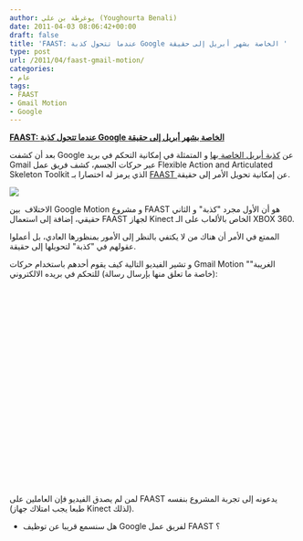 ```yaml
---
author: يوغرطة بن علي (Youghourta Benali)
date: 2011-04-03 08:06:42+00:00
draft: false
title: 'FAAST: عندما تتحول كذبة Google الخاصة بشهر أبريل إلى حقيقة '
type: post
url: /2011/04/faast-gmail-motion/
categories:
- عام
tags:
- FAAST
- Gmail Motion
- Google
---
```


**[FAAST: عندما تتحول كذبة Google الخاصة بشهر أبريل إلى حقيقة](https://www.it-scoop.com/2011/04/faast-gmail-motion/)**


بعد أن كشفت Google عن [كذبة أبريل الخاصة بها](https://www.it-scoop.com/2011/04/google-gmail-motion/) و المتمثلة في إمكانية التحكم في بريد Gmail عبر حركات الجسم، كشف فريق عمل Flexible Action and Articulated Skeleton Toolkit الذي يرمز له اختصارا بـ [FAAST ](http://projects.ict.usc.edu/mxr/faast/) عن إمكانية تحويل الأمر إلى حقيقة.

[![](https://www.it-scoop.com/wp-content/uploads/2011/04/gmail-motion.jpg)
](https://www.it-scoop.com/2011/04/faast-gmail-motion/)

الاختلاف  بين Google Motion و مشروع FAAST هو أن الأول مجرد "كذبة" و الثاني حقيقي، إضافة إلى استعمال FAAST لجهاز Kinect الخاص بالألعاب على الـ XBOX 360.

الممتع في الأمر أن هناك من لا يكتفي بالنظر إلى الأمور بمنظورها العادي، بل أعملوا عقولهم في "كذبة" لتحويلها إلى حقيقة.

و تشير الفيديو التالية كيف يقوم أحدهم باستخدام حركات Gmail Motion "الغريبة" (خاصة ما تعلق منها بإرسال رسالة) للتحكم في بريده الالكتروني:



<!-- more -->


<object width="560" height="349"><embed src="http://www.youtube.com/v/Lfso7_i9Ko8?fs=1&hl=fr_FR&rel=0" allowscriptaccess="always" height="349" width="560" allowfullscreen="true" type="application/x-shockwave-flash"></embed></object>


لمن لم يصدق الفيديو فإن العاملين على FAAST يدعونه إلى تجربة المشروع بنفسه (طبعا يجب امتلاك جهاز Kinect لذلك).

- هل سنسمع قريبا عن توظيف Google لفريق عمل FAAST ؟






